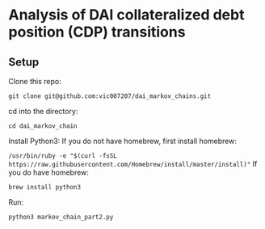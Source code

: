 # Analysis of DAI collateralized debt position (CDP) transitions

## Setup

Clone this repo:

  `git clone git@github.com:vic007207/dai_markov_chains.git`

cd into the directory:

  `cd dai_markov_chain`

Install Python3:
  If you do not have homebrew, first install homebrew:

  `/usr/bin/ruby -e "$(curl -fsSL https://raw.githubusercontent.com/Homebrew/install/master/install)"`
  If you do have homebrew:

  `brew install python3`

Run:

  `python3 markov_chain_part2.py`
